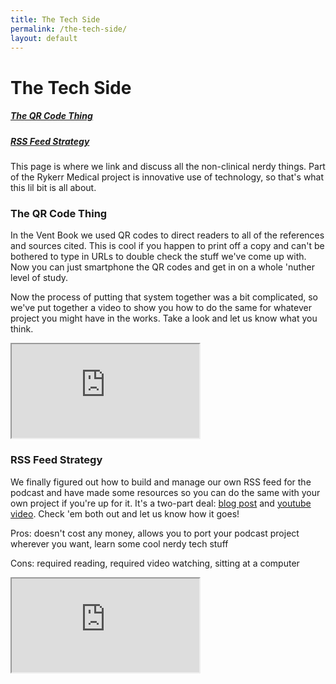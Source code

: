 ```yaml
---
title: The Tech Side
permalink: /the-tech-side/
layout: default
---
```


# The Tech Side

<h5><a href="#resources">The QR Code Thing</a></h5>
<h5><a href="#resources">RSS Feed Strategy</a></h5>

This page is where we link and discuss all the non-clinical nerdy things.  Part of the Rykerr Medical project is innovative use of technology, so that's what this lil bit is all about.



<h3 id="resources">The QR Code Thing</h3>

In the Vent Book we used QR codes to direct readers to all of the references and sources cited.  This is cool if you happen to print off a copy and can't be bothered to type in URLs to double check the stuff we've come up with.  Now you can just smartphone the QR codes and get in on a whole 'nuther level of study.

Now the process of putting that system together was a bit complicated, so we've put together a video to show you how to do the same for whatever project you might have in the works.  Take a look and let us know what you think.

<div class="video-wrapper">
  <iframe 
    src="https://www.youtube.com/embed/NcUvnpnGFto"
    title="The QR Code Thing"
    allow="accelerometer; autoplay; clipboard-write; encrypted-media; gyroscope; picture-in-picture"
    allowfullscreen>
  </iframe>
</div>



<h3 id="resources">RSS Feed Strategy</h3>

We finally figured out how to build and manage our own RSS feed for the podcast and have made some resources so you can do the same with your own project if you're up for it.  It's a two-part deal: [blog post](https://www.rykerrmedical.com/post/rykerr-medical-s-podcast-hosting-strategy) and [youtube video](https://youtu.be/nNosYLXTu_A?si=TuwtV_8AYpFcjGH8).  Check 'em both out and let us know how it goes!

​Pros: doesn't cost any money, allows you to port your podcast project wherever you want, learn some cool nerdy tech stuff

​Cons: required reading, required video watching, sitting at a computer

<div class="video-wrapper">
  <iframe 
    src="https://www.youtube.com/embed/nNosYLXTu_A"
    title="Rykerr Medical's Podcast Hosting Strategy"
    allow="accelerometer; autoplay; clipboard-write; encrypted-media; gyroscope; picture-in-picture"
    allowfullscreen>
  </iframe>
</div>
